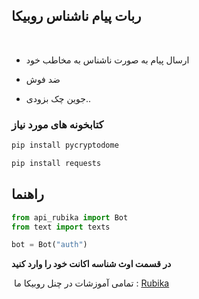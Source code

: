 ## ربات پیام ناشناس روبیکا
‌
- ارسال پیام به صورت ناشناس به مخاطب خود 

- ضد فوش

- جوین چک بزودی..



### کتابخونه های مورد نیاز 
```python
pip install pycryptodome
```
```python
pip install requests
```


## راهنما

```python
from api_rubika import Bot
from text import texts

bot = Bot("auth")
```

**در قسمت اوث شناسه اکانت خود را وارد کنید**



‌‌
تمامی آموزشات در چنل روبیکا ما :
[Rubika](https://rubika.ir/Elctro_bot)
